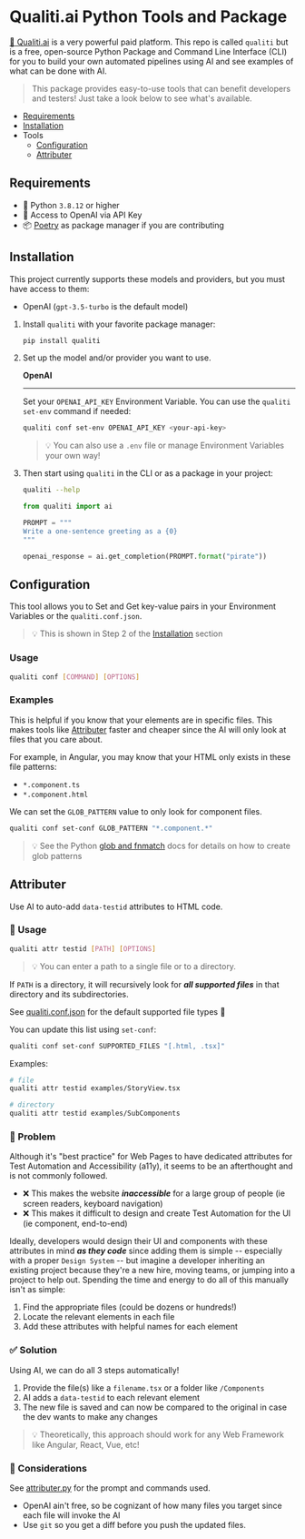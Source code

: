 # Qualiti.ai Python Tools and Package

[🔗 Qualiti.ai](https://qualiti.ai) is a very powerful paid platform. This repo is called `qualiti` but is a free, open-source Python Package and Command Line Interface (CLI) for you to build your own automated pipelines using AI and see examples of what can be done with AI.

> This package provides easy-to-use tools that can benefit developers and testers! Just take a look below to see what's available.

- [Requirements](#requirements)
- [Installation](#installation)
- Tools
  - [Configuration](#configuration)
  - [Attributer](#attributer)

## Requirements

- 🐍 Python `3.8.12` or higher
- 🔑 Access to OpenAI via API Key
- 📦 [Poetry](https://python-poetry.org/) as package manager if you are contributing

## Installation

This project currently supports these models and providers, but you must have access to them:

- OpenAI (`gpt-3.5-turbo` is the default model)

1. Install `qualiti` with your favorite package manager:

    ```bash
    pip install qualiti
    ```

2. Set up the model and/or provider you want to use.

    **OpenAI**

    ---

    Set your `OPENAI_API_KEY` Environment Variable. You can use the `qualiti set-env` command if needed:

    ```bash
    qualiti conf set-env OPENAI_API_KEY <your-api-key>
    ```

    > 💡 You can also use a `.env` file or manage Environment Variables your own way!

3. Then start using `qualiti` in the CLI or as a package in your project:

    ```bash
    qualiti --help
    ```

    ```python
    from qualiti import ai

    PROMPT = """
    Write a one-sentence greeting as a {0}
    """

    openai_response = ai.get_completion(PROMPT.format("pirate"))
    ```

## Configuration

This tool allows you to Set and Get key-value pairs in your Environment Variables or the `qualiti.conf.json`.

> 💡 This is shown in Step 2 of the [Installation](#installation) section

### Usage

```bash
qualiti conf [COMMAND] [OPTIONS]
```

### Examples

This is helpful if you know that your elements are in specific files. This makes tools like [Attributer](#attributer) faster and cheaper since the AI will only look at files that you care about.

For example, in Angular, you may know that your HTML only exists in these file patterns:

- `*.component.ts`
- `*.component.html`

We can set the `GLOB_PATTERN` value to only look for component files.

```bash
qualiti conf set-conf GLOB_PATTERN "*.component.*"
```

> 💡 See the Python [glob and fnmatch](https://docs.python.org/3/library/fnmatch.html#module-fnmatch) docs for details on how to create glob patterns

## Attributer

Use AI to auto-add `data-testid` attributes to HTML code.

### 🤖 Usage

```bash
qualiti attr testid [PATH] [OPTIONS]
```

> 💡 You can enter a path to a single file or to a directory.

If `PATH` is a directory, it will recursively look for ***all supported files*** in that directory and its subdirectories.

See [qualiti.conf.json](./qualiti/qualiti.conf.json) for the default supported file types 👀

You can update this list using `set-conf`:

```bash
qualiti conf set-conf SUPPORTED_FILES "[.html, .tsx]"
```

Examples:

```bash
# file
qualiti attr testid examples/StoryView.tsx

# directory
qualiti attr testid examples/SubComponents
```

### 🤕 Problem

Although it's "best practice" for Web Pages to have dedicated attributes for Test Automation and Accessibility (a11y), it seems to be an afterthought and is not commonly followed.

- ❌ This makes the website ***inaccessible*** for a large group of people (ie screen readers, keyboard navigation)
- ❌ This makes it difficult to design and create Test Automation for the UI (ie component, end-to-end)

Ideally, developers would design their UI and components with these attributes in mind ***as they code*** since adding them is simple -- especially with a proper `Design System` -- but imagine a developer inheriting an existing project because they're a new hire, moving teams, or jumping into a project to help out. Spending the time and energy to do all of this manually isn't as simple:

1. Find the appropriate files (could be dozens or hundreds!)
2. Locate the relevant elements in each file
3. Add these attributes with helpful names for each element

### ✅ Solution

Using AI, we can do all 3 steps automatically!

1. Provide the file(s) like a `filename.tsx` or a folder like `/Components`
2. AI adds a `data-testid` to each relevant element
3. The new file is saved and can now be compared to the original in case the dev wants to make any changes

> 💡 Theoretically, this approach should work for any Web Framework like Angular, React, Vue, etc!

### 💭 Considerations

See [attributer.py](/qualiti/attributer.py) for the prompt and commands used.

- OpenAI ain't free, so be cognizant of how many files you target since each file will invoke the AI
- Use `git` so you get a diff before you push the updated files.
